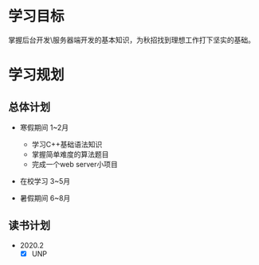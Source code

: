 # 学习目标


掌握后台开发\服务器端开发的基本知识，为秋招找到理想工作打下坚实的基础。  

# 学习规划
## 总体计划
* 寒假期间 1~2月
  * 学习C++基础语法知识
  * 掌握简单难度的算法题目
  * 完成一个web server小项目
* 在校学习 3~5月
  
  
* 暑假期间 6~8月
  
## 读书计划
* 2020.2  
  * [x] UNP
